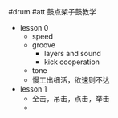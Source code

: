 #drum #att 鼓点架子鼓教学

- lesson 0
	- speed
	- groove
		- layers and sound
		- kick cooperation
	- tone
	- 慢工出细活，欲速则不达
- lesson 1
	- 全击，吊击，点击，举击
	- 